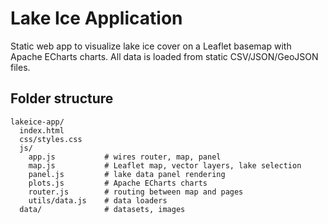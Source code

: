 # Lake Ice Application

Static web app to visualize lake ice cover on a Leaflet basemap with Apache ECharts charts. All data is loaded from static CSV/JSON/GeoJSON files.

## Folder structure
```
lakeice-app/
  index.html
  css/styles.css
  js/
    app.js           # wires router, map, panel
    map.js           # Leaflet map, vector layers, lake selection
    panel.js         # lake data panel rendering
    plots.js         # Apache ECharts charts
    router.js        # routing between map and pages
    utils/data.js    # data loaders
  data/              # datasets, images
```
